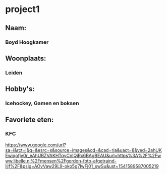 # project1

##  Naam: 
### Boyd Hoogkamer

##  Woonplaats: 
### Leiden

##  Hobby's:
### Icehockey, Gamen en boksen

## Favoriete eten:
### KFC

https://www.google.com/url?sa=i&rct=j&q=&esrc=s&source=images&cd=&cad=rja&uact=8&ved=2ahUKEwiqofjv0r_eAhUBZVAKHTqyCnIQjRx6BAgBEAU&url=https%3A%2F%2Fwww.libelle.nl%2Fmensen%2Fgordon-foto-afgetraind-lijf%2F&psig=AOvVaw29L9-oko5g7lwFj01_swSu&ust=1541589587005219
